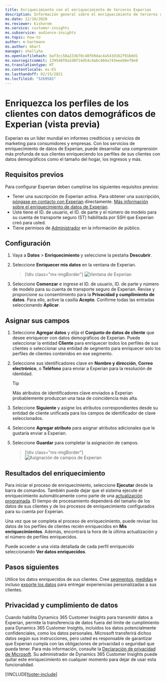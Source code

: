 ```yaml
---
title: Enriquecimiento con el enriquecimiento de terceros Experian
description: Información general sobre el enriquecimiento de terceros de Experian.
ms.date: 12/10/2020
ms.reviewer: kishorem
ms.service: customer-insights
ms.subservice: audience-insights
ms.topic: how-to
author: m-hartmann
ms.author: mhart
manager: shellyha
ms.openlocfilehash: baf3cc58a233b70c48fb94ac4a543d162f91bdd1
ms.sourcegitcommit: 139548f8a2d0f24d54c4a6c404a743eeeb8ef8e0
ms.translationtype: HT
ms.contentlocale: es-ES
ms.lasthandoff: 02/15/2021
ms.locfileid: "5269581"
---
```

# <a name="enrich-customer-profiles-with-demographics-from-experian-preview"></a>Enriquezca los perfiles de los clientes con datos demográficos de Experian (vista previa)

Experian es un líder mundial en informes crediticios y servicios de marketing para consumidores y empresas. Con los servicios de enriquecimiento de datos de Experian, puede desarrollar una comprensión más profunda de sus clientes enriqueciendo los perfiles de sus clientes con datos demográficos como el tamaño del hogar, los ingresos y más.

## <a name="prerequisites"></a>Requisitos previos

Para configurar Experian deben cumplirse los siguientes requisitos previos:

- Tener una suscripción de Experian activa. Para obtener una suscripción, [póngase en contacto con Experian](https://www.experian.com/marketing-services/contact) directamente. [Más información sobre el enriquecimiento de datos de Experian](https://www.experian.com/marketing-services/microsoft?cmpid=ems_web_mci_cdppage).
- Uste tiene el ID. de usuario, el ID. de parte y el número de modelo para su cuenta de transporte seguro (ST) habilitada por SSH que Experian creó para usted.
- Tiene permisos de [Administrador](permissions.md#administrator) en la información de público.

## <a name="configuration"></a>Configuración

1. Vaya a **Datos** > **Enriquecimiento** y seleccione la pestaña **Descubrir**.

1. Seleccione **Enriquecer mis datos** en la ventana de Experian.

   > [!div class="mx-imgBorder"]
   > ![Ventana de Experian](media/experian-tile.png "Ventana de Experian")

1. Seleccione **Comenzar** e ingrese el ID. de usuario, ID. de parte y número de modelo para su cuenta de transporte seguro de Experian. Revise y proporcione su consentimiento para la **Privacidad y cumplimiento de datos**. Para ello, active la casilla **Acepto**. Confirme todas las entradas seleccionando **Aplicar**.

## <a name="map-your-fields"></a>Asignar sus campos

1.  Seleccione **Agregar datos** y elija el **Conjunto de datos de cliente** que desee enriquecer con datos demográficos de Experian. Puede seleccionar la entidad **Cliente** para enriquecer todos los perfiles de sus clientes o seleccionar una entidad de segmento para enriquecer solo los perfiles de clientes contenidos en ese segmento.

1. Seleccione sus identificadores clave en **Nombre y dirección**, **Correo electrónico**, o **Teléfono** para enviar a Experian para la resolución de identidad.

   > [!TIP]
   > Más atributos de identificadores clave enviados a Experian probablemente produzcan una tasa de coincidencia más alta.

1. Seleccione **Siguiente** y asigne los atributos correspondientes desde su entidad de cliente unificada para los campos de identificador de clave seleccionados.

1. Seleccione **Agregar atributo** para asignar atributos adicionales que le gustaría enviar a Experian.

1.  Seleccione **Guardar** para completar la asignación de campos.

    > [!div class="mx-imgBorder"]
    > ![Asignación de campos de Experian](media/experian-field-mapping.png "Asignación de campos de Experian")

## <a name="enrichment-results"></a>Resultados del enriquecimiento

Para iniciar el proceso de enriquecimiento, seleccione **Ejecutar** desde la barra de comandos. También puede dejar que el sistema ejecute el enriquecimiento automáticamente como parte de una [actualización programada](system.md#schedule-tab). El tiempo de procesamiento dependerá del tamaño de los datos de sus clientes y de los procesos de enriquecimiento configurados para su cuenta por Experian.

Una vez que se completa el proceso de enriquecimiento, puede revisar los datos de los perfiles de clientes recién enriquecidos en **Mis enriquecimientos**. Además, encontrará la hora de la última actualización y el número de perfiles enriquecidos.

Puede acceder a una vista detallada de cada perfil enriquecido seleccionando **Ver datos enriquecidos**.

## <a name="next-steps"></a>Pasos siguientes

Utilice los datos enriquecidos de sus clientes. Cree [segmentos](segments.md), [medidas](measures.md) e incluso [exporte los datos](export-destinations.md) para entregar experiencias personalizadas a sus clientes.

## <a name="data-privacy-and-compliance"></a>Privacidad y cumplimiento de datos

Cuando habilita Dynamics 365 Customer Insights para transmitir datos a Experian, permite la transferencia de datos fuera del límite de cumplimiento para Dynamics 365 Customer Insights, incluidos los datos potencialmente confidenciales, como los datos personales. Microsoft transferirá dichos datos según sus instrucciones, pero usted es responsable de garantizar que Experian cumpla con las obligaciones de privacidad o seguridad que pueda tener. Para más información, consulte la [Declaración de privacidad de Microsoft](https://go.microsoft.com/fwlink/?linkid=396732).
Su administrador de Dynamics 365 Customer Insights puede quitar este enriquecimiento en cualquier momento para dejar de usar esta funcionalidad.


[!INCLUDE[footer-include](../includes/footer-banner.md)]